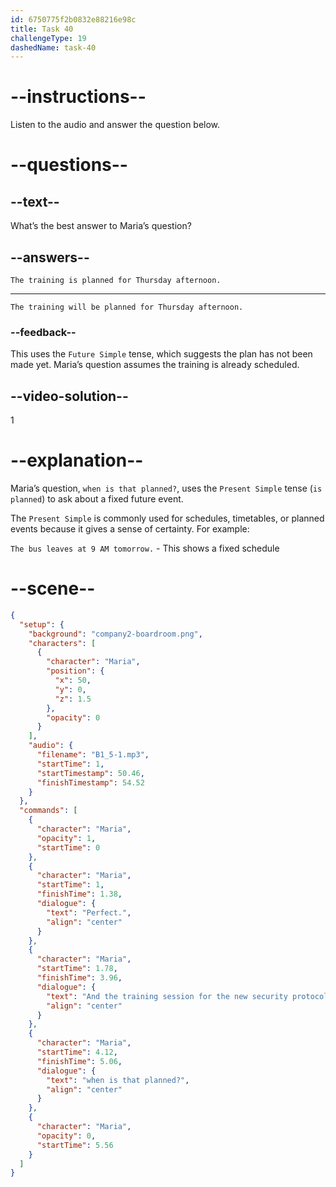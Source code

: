 ```yaml
---
id: 6750775f2b0832e88216e98c
title: Task 40
challengeType: 19
dashedName: task-40
---
```

<!-- (Audio) Maria: Perfect. And the training session for the new security protocols, when is that planned? -->

<!-- SPEAKING -->

# --instructions--

Listen to the audio and answer the question below.

# --questions--

## --text--

What’s the best answer to Maria’s question?

## --answers--

`The training is planned for Thursday afternoon.`

---

`The training will be planned for Thursday afternoon.`

### --feedback--

This uses the `Future Simple` tense, which suggests the plan has not been made yet. Maria’s question assumes the training is already scheduled.

## --video-solution--

1

# --explanation--

Maria’s question, `when is that planned?`, uses the `Present Simple` tense (`is planned`) to ask about a fixed future event. 

The `Present Simple` is commonly used for schedules, timetables, or planned events because it gives a sense of certainty.  For example:

`The bus leaves at 9 AM tomorrow.` - This shows a fixed schedule

# --scene--

```json
{
  "setup": {
    "background": "company2-boardroom.png",
    "characters": [
      {
        "character": "Maria",
        "position": {
          "x": 50,
          "y": 0,
          "z": 1.5
        },
        "opacity": 0
      }
    ],
    "audio": {
      "filename": "B1_5-1.mp3",
      "startTime": 1,
      "startTimestamp": 50.46,
      "finishTimestamp": 54.52
    }
  },
  "commands": [
    {
      "character": "Maria",
      "opacity": 1,
      "startTime": 0
    },
    {
      "character": "Maria",
      "startTime": 1,
      "finishTime": 1.38,
      "dialogue": {
        "text": "Perfect.",
        "align": "center"
      }
    },
    {
      "character": "Maria",
      "startTime": 1.78,
      "finishTime": 3.96,
      "dialogue": {
        "text": "And the training session for the new security protocols,",
        "align": "center"
      }
    },
    {
      "character": "Maria",
      "startTime": 4.12,
      "finishTime": 5.06,
      "dialogue": {
        "text": "when is that planned?",
        "align": "center"
      }
    },
    {
      "character": "Maria",
      "opacity": 0,
      "startTime": 5.56
    }
  ]
}
```
